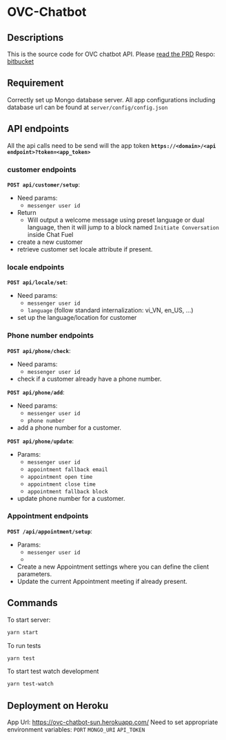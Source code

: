 # OVC-Chatbot

## Descriptions

This is the source code for OVC chatbot API.
Please [read the PRD](http://bit.ly/2voU8bQ)
Respo: [bitbucket](https://bitbucket.org/account/user/solutions-union/projects/OV)

## Requirement
Correctly set up Mongo database server.
All app configurations including database url can be found at `server/config/config.json`

## API endpoints

All the api calls need to be send will the app token
**`https://<domain>/<api endpoint>?token=<app_token>`**

### customer endpoints
**`POST api/customer/setup`**:
- Need params:
  - `messenger user id`
- Return
  - Will output a welcome message using preset language or dual language, then it will jump to a block named `Initiate Conversation` inside Chat Fuel
- create a new customer
- retrieve customer set locale attribute if present.

### locale endpoints
**`POST api/locale/set`**:
- Need params:
  - `messenger user id`
  - `language` (follow standard internalization: vi_VN, en_US, ...)
- set up the language/location for customer

### Phone number endpoints
**`POST api/phone/check`**:
- Need params:
  - `messenger user id`
- check if a customer already have a phone number.

**`POST api/phone/add`**:
- Need params:
  - `messenger user id`
  - `phone number`
- add a phone number for a customer.

**`POST api/phone/update`**:
- Params:
  - `messenger user id`
  - `appointment fallback email`
  - `appointment open time`
  - `appointment close time`
  - `appointment fallback block`
- update phone number for a customer.

### Appointment endpoints
**`POST /api/appointment/setup`**:
- Params:
  - `messenger user id`
  -
- Create a new Appointment settings where you can define the client parameters.
- Update the current Appointment meeting if already present.

## Commands
To start server:
```bash
yarn start
```

To run tests
```bash
yarn test
```

To start test watch development
```bash
yarn test-watch
```

## Deployment on Heroku
App Url: https://ovc-chatbot-sun.herokuapp.com/
Need to set appropriate environment variables:
`PORT`
`MONGO_URI`
`API_TOKEN`
